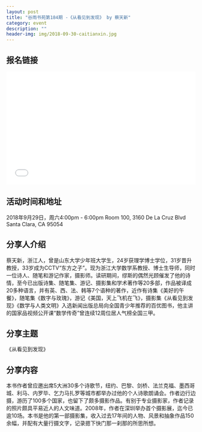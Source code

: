 ```yaml
---
layout: post
title: "谷雨书苑第184期 -《从看见到发现》 by 蔡天新"
category: event
description: ""
header-img: img/2018-09-30-caitianxin.jpg
---
```


## 报名链接
<div style="width:100%; text-align:left;" ><iframe src="//eventbrite.com/tickets-external?eid=50343533865&ref=etckt" frameborder="0" height="300" width="100%" vspace="0" hspace="0" marginheight="5" marginwidth="5" scrolling="auto" allowtransparency="true"></iframe></div>

## 活动时间和地址
2018年9月29日，周六4:00pm - 6:00pm
Room 100, 3160 De La Cruz Blvd Santa Clara, CA 95054

## 分享人介绍
蔡天新，浙江人，曾是山东大学少年班大学生，24岁获理学博士学位，31岁晋升教授，33岁成为CCTV“东方之子”。现为浙江大学数学系教授、博士生导师，同时一位诗人、随笔和游记作家，摄影师。读研期间，缪斯的偶然光顾催发了他的诗情，至今已出版诗集、随笔集、游记、摄影集和学术著作等20多部，作品被译成20多种语言，并有英、西、法、韩等7个语种的著作，近作有诗集《美好的午餐》，随笔集《数字与玫瑰》，游记《美国，天上飞机在飞》，摄影集《从看见到发现》《数学与人类文明》入选新闻出版总局向全国青少年推荐的百优图书，他主讲的国家品视频公开课“数学传奇”曾连续12周位居人气榜全国三甲。 

## 分享主题
《从看见到发现》


## 分享内容 
本书作者曾应邀出席5大洲30多个诗歌节，纽约、巴黎、剑桥、法兰克福、墨西哥城、利马、内罗毕、乞力马扎罗等城市都举办过他的个人诗歌朗诵会。作者边行边摄，游历了100多个国家，也留下了颇多摄影作品。有别于专业摄影家，作者记录的照片颇具平易近人的人文味道。2008年，作者在深圳举办首个摄影展，迄今已逾10场。本书是他的第一部摄影集，收入过去17年间的人物、风景和抽象作品150余幅，并配有大量行摄文字，记录摁下快门那一刹那的所思所想。
